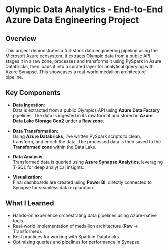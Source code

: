 # Olympic Data Analytics - End-to-End Azure Data Engineering Project

## Overview  
This project demonstrates a full-stack data engineering pipeline using the Microsoft Azure ecosystem. It extracts Olympic data from a public API, stages it in a raw zone, processes and transforms it using PySpark in Azure Databricks, then loads it into a curated layer for analytical querying with Azure Synapse. This showcases a real-world medallion architecture pipeline.

## Key Components
- **Data Ingestion**:  
  Data is extracted from a public Olympics API using **Azure Data Factory** pipelines. The data is ingested in its raw format and stored in **Azure Data Lake Storage Gen2** under a **Raw zone**.

- **Data Transformation**:  
  Using **Azure Databricks**, I’ve written PySpark scripts to clean, transform, and enrich the data. The processed data is then saved to the **Transformed zone** within the Data Lake.

- **Data Analysis**:  
  Transformed data is queried using **Azure Synapse Analytics**, leveraging T-SQL for deep analytical insights.

- **Visualization**:  
  Final dashboards are created using **Power BI**, directly connected to Synapse for seamless data exploration.

## What I Learned
- Hands-on experience orchestrating data pipelines using Azure-native tools.
- Real-world implementation of medallion architecture (Raw → Transformed).
- Best practices for working with Spark in Databricks.
- Optimizing queries and pipelines for performance in Synapse.

